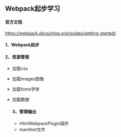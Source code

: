 ## Webpack起步学习
#### 官方文档
https://webpack.docschina.org/guides/getting-started/

#### 1、Webpack起步

#### 2、资源管理
* 加载css

* 加载images图像

* 加载fonts字体

* 加载数据
  
  #### 3、管理输出
  * HtmlWebpackPlugin插件
  * manifest文件
  
  

